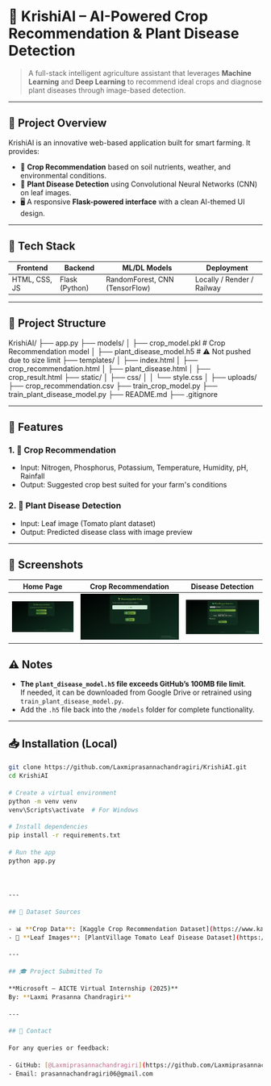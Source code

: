 
# 🌾 KrishiAI – AI-Powered Crop Recommendation & Plant Disease Detection

> A full-stack intelligent agriculture assistant that leverages **Machine Learning** and **Deep Learning** to recommend ideal crops and diagnose plant diseases through image-based detection.

---

## 📌 Project Overview

KrishiAI is an innovative web-based application built for smart farming. It provides:

- 🌱 **Crop Recommendation** based on soil nutrients, weather, and environmental conditions.
- 🦠 **Plant Disease Detection** using Convolutional Neural Networks (CNN) on leaf images.
- 🖥️ A responsive **Flask-powered interface** with a clean AI-themed UI design.

---

## 🚀 Tech Stack

| Frontend | Backend | ML/DL Models | Deployment |
|----------|---------|--------------|------------|
| HTML, CSS, JS | Flask (Python) | RandomForest, CNN (TensorFlow) | Locally / Render / Railway |

---

## 📂 Project Structure

KrishiAI/
├── app.py
├── models/
│ ├── crop_model.pkl # Crop Recommendation model
│ ├── plant_disease_model.h5 # ⚠️ Not pushed due to size limit
├── templates/
│ ├── index.html
│ ├── crop_recommendation.html
│ ├── plant_disease.html
│ ├── crop_result.html
├── static/
│ ├── css/
│ │ └── style.css
│ ├── uploads/
├── crop_recommendation.csv
├── train_crop_model.py
├── train_plant_disease_model.py
├── README.md
├── .gitignore




---

## 🤖 Features

### 1. 🌾 Crop Recommendation
- Input: Nitrogen, Phosphorus, Potassium, Temperature, Humidity, pH, Rainfall
- Output: Suggested crop best suited for your farm's conditions

### 2. 🦠 Plant Disease Detection
- Input: Leaf image (Tomato plant dataset)
- Output: Predicted disease class with image preview

---

## 📸 Screenshots

| Home Page | Crop Recommendation | Disease Detection |
|-----------|----------------------|--------------------|
| ![Home Page](screenshots/homepage.png) | ![Crop Recommendation](screenshots/crop_recommendation.png) | ![Plant Disease Detection](screenshots/plant_disease_detection.png) |



## ⚠️ Notes

- **The `plant_disease_model.h5` file exceeds GitHub’s 100MB file limit**.  
  If needed, it can be downloaded from Google Drive or retrained using `train_plant_disease_model.py`.
- Add the `.h5` file back into the `/models` folder for complete functionality.

---

## 📥 Installation (Local)

```bash
git clone https://github.com/Laxmiprasannachandragiri/KrishiAI.git
cd KrishiAI

# Create a virtual environment
python -m venv venv
venv\Scripts\activate  # For Windows

# Install dependencies
pip install -r requirements.txt

# Run the app
python app.py



---

## 🧪 Dataset Sources

- 📊 **Crop Data**: [Kaggle Crop Recommendation Dataset](https://www.kaggle.com/datasets/atharvaingle/crop-recommendation-dataset)
- 🌿 **Leaf Images**: [PlantVillage Tomato Leaf Disease Dataset](https://www.kaggle.com/datasets/emmarex/plantdisease)

---

## 🎓 Project Submitted To

**Microsoft – AICTE Virtual Internship (2025)**  
By: **Laxmi Prasanna Chandragiri**

---

## 📧 Contact

For any queries or feedback:

- GitHub: [@Laxmiprasannachandragiri](https://github.com/Laxmiprasannachandragiri)
- Email: prasannachandragiri06@gmail.com

